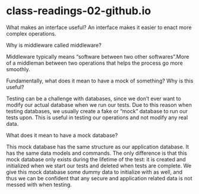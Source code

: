 # class-readings-02-github.io

What makes an interface useful?
An interface makes it easier to enact more complex operations.

Why is middleware called middleware?

Middleware typically means “software between two other softwares”.More of  a 
middleman between two operations that helps the process go more smoothly.


Fundamentally, what does it mean to have a mock of something? Why is this useful?

Testing can be a challenge with databases, since we don’t ever want to modify our actual 
database when we run our tests. Due to this reason when testing databases, we usually create a 
fake or “mock” database to run our tests upon.
This is useful in testing our operations and not modify any real data.


What does it mean to have a mock database?

This mock database has the same structure as our application database. 
It has the same data models and commands. 
The only difference is that this mock database only exists during the lifetime of the test: 
it is created and initialized when we start our tests and deleted when tests are complete. 
We give this mock database some dummy data to initialize with as well, and thus we can be
confident that any secure and application related data is not messed with when testing.

